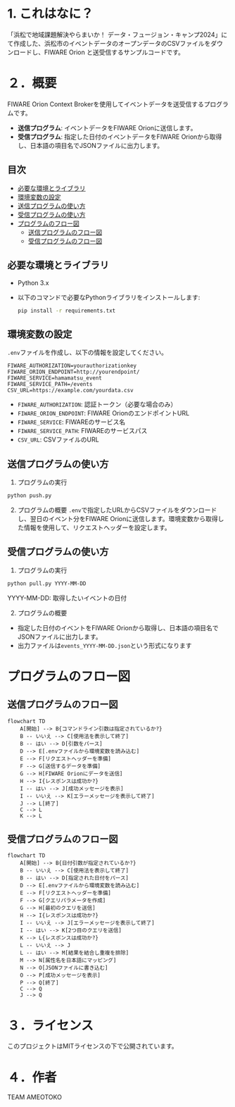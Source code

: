 # 1. これはなに？
「浜松で地域課題解決やらまいか！ データ・フュージョン・キャンプ2024」にて作成した、浜松市のイベントデータのオープンデータのCSVファイルをダウンロードし、FIWARE Orion と送受信するサンプルコードです。

# ２．概要
FIWARE Orion Context Brokerを使用してイベントデータを送受信するプログラムです。

- **送信プログラム**: イベントデータをFIWARE Orionに送信します。
- **受信プログラム**: 指定した日付のイベントデータをFIWARE Orionから取得し、日本語の項目名でJSONファイルに出力します。

## 目次

- [必要な環境とライブラリ](#必要な環境とライブラリ)
- [環境変数の設定](#環境変数の設定)
- [送信プログラムの使い方](#送信プログラムの使い方)
- [受信プログラムの使い方](#受信プログラムの使い方)
- [プログラムのフロー図](#プログラムのフロー図)
  - [送信プログラムのフロー図](#送信プログラムのフロー図)
  - [受信プログラムのフロー図](#受信プログラムのフロー図)

## 必要な環境とライブラリ

- Python 3.x
- 以下のコマンドで必要なPythonライブラリをインストールします:

  ```bash
  pip install -r requirements.txt
  ```

## 環境変数の設定
`.env`ファイルを作成し、以下の情報を設定してください。
```
FIWARE_AUTHORIZATION=yourauthorizationkey
FIWARE_ORION_ENDPOINT=http://yourendpoint/
FIWARE_SERVICE=hamamatsu_event
FIWARE_SERVICE_PATH=/events
CSV_URL=https://example.com/yourdata.csv
```

- `FIWARE_AUTHORIZATION`: 認証トークン（必要な場合のみ）
- `FIWARE_ORION_ENDPOINT`: FIWARE OrionのエンドポイントURL
- `FIWARE_SERVICE`: FIWAREのサービス名
- `FIWARE_SERVICE_PATH`: FIWAREのサービスパス
- `CSV_URL`: CSVファイルのURL

## 送信プログラムの使い方
1. プログラムの実行
```bash
python push.py
```

2. プログラムの概要
`.env`で指定したURLからCSVファイルをダウンロードし、翌日のイベント分をFIWARE Orionに送信します。環境変数から取得した情報を使用して、リクエストヘッダーを設定します。

## 受信プログラムの使い方
1. プログラムの実行
```bash
python pull.py YYYY-MM-DD
```
YYYY-MM-DD: 取得したいイベントの日付

2. プログラムの概要
- 指定した日付のイベントをFIWARE Orionから取得し、日本語の項目名でJSONファイルに出力します。
- 出力ファイルは`events_YYYY-MM-DD.json`という形式になります

# プログラムのフロー図
## 送信プログラムのフロー図
```mermaid
flowchart TD
    A[開始] --> B{コマンドライン引数は指定されているか?}
    B -- いいえ --> C[使用法を表示して終了]
    B -- はい --> D[引数をパース]
    D --> E[.envファイルから環境変数を読み込む]
    E --> F[リクエストヘッダーを準備]
    F --> G[送信するデータを準備]
    G --> H[FIWARE Orionにデータを送信]
    H --> I{レスポンスは成功か?}
    I -- はい --> J[成功メッセージを表示]
    I -- いいえ --> K[エラーメッセージを表示して終了]
    J --> L[終了]
    C --> L
    K --> L
```

## 受信プログラムのフロー図
```mermaid
flowchart TD
    A[開始] --> B{日付引数が指定されているか?}
    B -- いいえ --> C[使用法を表示して終了]
    B -- はい --> D[指定された日付をパース]
    D --> E[.envファイルから環境変数を読み込む]
    E --> F[リクエストヘッダーを準備]
    F --> G[クエリパラメータを作成]
    G --> H[最初のクエリを送信]
    H --> I{レスポンスは成功か?}
    I -- いいえ --> J[エラーメッセージを表示して終了]
    I -- はい --> K[2つ目のクエリを送信]
    K --> L{レスポンスは成功か?}
    L -- いいえ --> J
    L -- はい --> M[結果を結合し重複を排除]
    M --> N[属性名を日本語にマッピング]
    N --> O[JSONファイルに書き込む]
    O --> P[成功メッセージを表示]
    P --> Q[終了]
    C --> Q
    J --> Q
```
# ３．ライセンス
このプロジェクトはMITライセンスの下で公開されています。

# ４．作者
TEAM AMEOTOKO